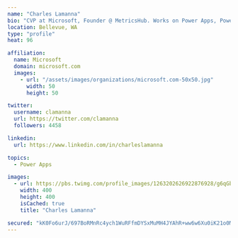 ```yaml
---
name: "Charles Lamanna"
bio: "CVP at Microsoft, Founder @ MetricsHub. Works on Power Apps, Power Automate, Power Virtual Agent, Common Data Service and Dynamics 365."
location: Bellevue, WA
type: "profile"
heat: 96

affiliation:
  name: Microsoft
  domain: microsoft.com
  images:
    - url: "/assets/images/organizations/microsoft.com-50x50.jpg"
      width: 50
      height: 50

twitter:
  username: clamanna
  url: https://twitter.com/clamanna
  followers: 4458

linkedin:
  url: https://www.linkedin.com/in/charleslamanna

topics:
  - Power Apps

images:
  - url: https://pbs.twimg.com/profile_images/1263202626922876928/g6qGbHZ-_400x400.jpg
    width: 400
    height: 400
    isCached: true
    title: "Charles Lamanna"

secured: "kK0Fo6urJ/697BoRMnRc4ych1WuRFfmDYSxMuMH4JYAhR+ww6w6Xu0iK21o0MZlIoxrNexQCb60/nXb+zp+oExHs0xAptCnXdw8Bxcrm6Dltr2OVlIrp2eERtmoSqK3uHQHHmzgjh72dajAOU7tgbTDIkRUhYyW7NWDp9U1BOqomUNyoFxh+tkXpbMIHECOILVb4II5BPfogzmpaOTYVdqsBTgLzVCTDOZmhWWs71x6iPsVJcKVQHsjiWoLh6nFgzAVJS830oIU69TOC8YMYuFGtipJoh6zWaDarqqgHx9iXL9O3Z4wszNZJOl2HwSzfg9QK51VibRjiOfEZcb4Sw2ozhKBhCVGkzx7ZRV1bCq8N+pwoubKCz28cMz/NOlcd5pCLO8Ql0FTEWuWtL5lDRvn5nwj9Qw3r3xEniFJpZGc=;IPAZH/JdYecZ88ap7kt4PA=="
---
```


